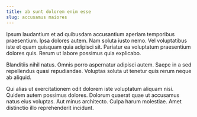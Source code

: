 ```yaml
---
title: ab sunt dolorem enim esse
slug: accusamus maiores
---
```


Ipsum laudantium et ad quibusdam accusantium aperiam temporibus praesentium. Ipsa dolores autem. Nam soluta iusto nemo. Vel voluptatibus iste et quam quisquam quia adipisci sit. Pariatur ea voluptatum praesentium dolores quis. Rerum ut labore possimus quia explicabo.

Blanditiis nihil natus. Omnis porro aspernatur adipisci autem. Saepe in a sed repellendus quasi repudiandae. Voluptas soluta ut tenetur quis rerum neque ab aliquid.

Qui alias ut exercitationem odit dolorem iste voluptatum aliquam nisi. Quidem autem possimus dolores. Dolorum quaerat quae ut accusamus natus eius voluptas. Aut minus architecto. Culpa harum molestiae. Amet distinctio illo reprehenderit incidunt.
